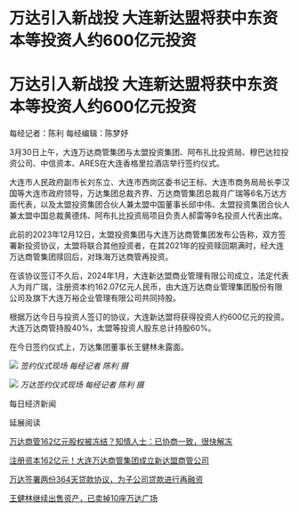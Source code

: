 # 万达引入新战投 大连新达盟将获中东资本等投资人约600亿元投资

# 万达引入新战投 大连新达盟将获中东资本等投资人约600亿元投资

每经记者：陈利 每经编辑：陈梦妤

3月30日上午，大连万达商管集团与太盟投资集团、阿布扎比投资局、穆巴达拉投资公司、中信资本、ARES在大连香格里拉酒店举行签约仪式。

大连市人民政府副市长刘东立、大连市西岗区委书记王标、大连市商务局局长李汉国等大连市政府领导，万达集团总裁齐界、万达商管集团总裁肖广瑞等6名万达方面代表，以及太盟投资集团合伙人兼太盟中国董事长邱中伟、太盟投资集团合伙人兼太盟中国总裁黄德炜、阿布扎比投资局项目负责人郝雷等9名投资人代表出席。

此前的2023年12月12日，太盟投资集团与大连万达商管集团发布公告称，双方签署新投资协议，太盟将联合其他投资者，在其2021年的投资赎回期满时，经大连万达商管集团赎回后，对珠海万达商管再投资。

在该协议签订不久后，2024年1月，大连新达盟商业管理有限公司成立，法定代表人为肖广瑞，注册资本约162.07亿元人民币，由大连万达商业管理集团股份有限公司及旗下大连万裕企业管理有限公司共同持股。

根据万达今日与投资人签订的协议，大连新达盟将获得投资人约600亿元的投资。大连万达商管持股40%，太盟等投资人股东总计持股60%。

在今日签约仪式上，万达集团董事长王健林未露面。

![](https://inews.gtimg.com/om_bt/OWctTSK7YaX3xLeE3GHi0n5RD72Hr5PI4YPegbvHeIC0cAA/1000)
_签约仪式现场 每经记者 陈利 摄_

![](https://inews.gtimg.com/om_bt/ON_mrQ4SDolaRSQSWU_czAPx16_rEKLs3XWCuob0nzoLoAA/1000)
_万达签约仪式现场 每经记者 陈利 摄_

每日经济新闻

延展阅读

[万达商管162亿元股权被冻结？知情人士：已协商一致，很快解冻](https://news.qq.com/rain/a/20240325A05H9G00)

[注册资本162亿元！大连万达商管集团成立新达盟商管公司](https://news.qq.com/rain/a/20240116A0966Y00)

[万达签署两份364天贷款协议，为子公司贷款进行再融资](https://news.qq.com/rain/a/20240224A03NJZ00)

[王健林继续出售资产，已卖掉10座万达广场](https://news.qq.com/rain/a/20240119A09JXV00)

